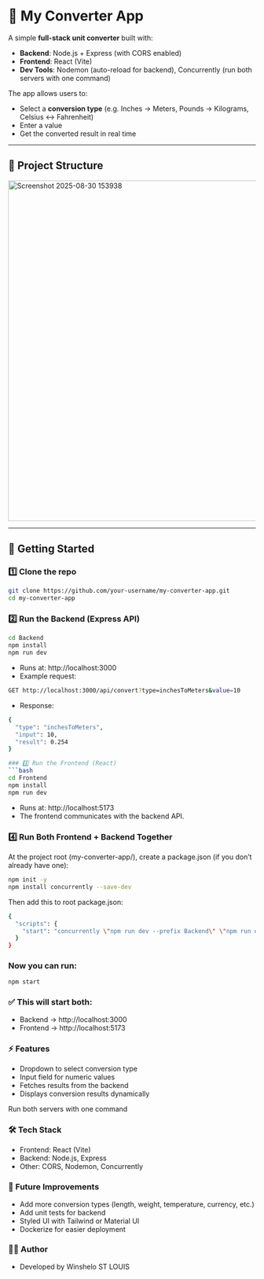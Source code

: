 # 🧮 My Converter App

A simple **full-stack unit converter** built with:

- **Backend**: Node.js + Express (with CORS enabled)
- **Frontend**: React (Vite)
- **Dev Tools**: Nodemon (auto-reload for backend), Concurrently (run both servers with one command)

The app allows users to:
- Select a **conversion type** (e.g. Inches → Meters, Pounds → Kilograms, Celsius ↔ Fahrenheit)
- Enter a value
- Get the converted result in real time

---

## 📂 Project Structure

<img width="717" height="693" alt="Screenshot 2025-08-30 153938" src="https://github.com/user-attachments/assets/002f5f36-f26f-41a7-91fb-88560709a7f8" />




---

## 🚀 Getting Started

### 1️⃣ Clone the repo
```bash
git clone https://github.com/your-username/my-converter-app.git
cd my-converter-app
```


### 2️⃣ Run the Backend (Express API)
```bash
cd Backend
npm install
npm run dev
```

- Runs at: http://localhost:3000
- Example request:

```bash
GET http://localhost:3000/api/convert?type=inchesToMeters&value=10
```

- Response:

```bash
{
  "type": "inchesToMeters",
  "input": 10,
  "result": 0.254
}

### 3️⃣ Run the Frontend (React)
```bash
cd Frontend
npm install
npm run dev
```

- Runs at: http://localhost:5173
- The frontend communicates with the backend API.

### 4️⃣ Run Both Frontend + Backend Together

At the project root (my-converter-app/), create a package.json (if you don’t already have one):
```bash
npm init -y
npm install concurrently --save-dev
```

Then add this to root package.json:
```bash
{
  "scripts": {
    "start": "concurrently \"npm run dev --prefix Backend\" \"npm run dev --prefix Frontend\""
  }
}
```

### Now you can run:
```bash
npm start
```
### ✅ This will start both:

- Backend → http://localhost:3000
- Frontend → http://localhost:5173

### ⚡ Features

- Dropdown to select conversion type
- Input field for numeric values
- Fetches results from the backend
- Displays conversion results dynamically

Run both servers with one command

### 🛠 Tech Stack

- Frontend: React (Vite)
- Backend: Node.js, Express
- Other: CORS, Nodemon, Concurrently

### 🔮 Future Improvements

- Add more conversion types (length, weight, temperature, currency, etc.)
- Add unit tests for backend
- Styled UI with Tailwind or Material UI
- Dockerize for easier deployment

### 👨‍💻 Author

- Developed by Winshelo ST LOUIS